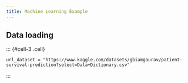 ```yaml
---
title: Machine Learning Example
---
```






## Data loading

::: {#cell-3 .cell}
``` {.python .cell-code}
url_dataset = "https://www.kaggle.com/datasets/gbiamgaurav/patient-survival-prediction?select=Data+Dictionary.csv"
```
:::


